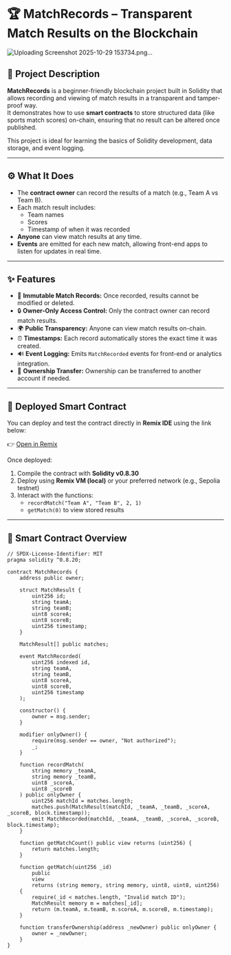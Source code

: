 # 🏆 MatchRecords – Transparent Match Results on the Blockchain

![Uploading Screenshot 2025-10-29 153734.png…]()




## 📘 Project Description

**MatchRecords** is a beginner-friendly blockchain project built in Solidity that allows recording and viewing of match results in a transparent and tamper-proof way.  
It demonstrates how to use **smart contracts** to store structured data (like sports match scores) on-chain, ensuring that no result can be altered once published.

This project is ideal for learning the basics of Solidity development, data storage, and event logging.

---

## ⚙️ What It Does

- The **contract owner** can record the results of a match (e.g., Team A vs Team B).
- Each match result includes:
  - Team names  
  - Scores  
  - Timestamp of when it was recorded
- **Anyone** can view match results at any time.
- **Events** are emitted for each new match, allowing front-end apps to listen for updates in real time.

---

## ✨ Features

- 🧾 **Immutable Match Records:** Once recorded, results cannot be modified or deleted.  
- 🔒 **Owner-Only Access Control:** Only the contract owner can record match results.  
- 🌍 **Public Transparency:** Anyone can view match results on-chain.  
- ⏰ **Timestamps:** Each record automatically stores the exact time it was created.  
- 🔊 **Event Logging:** Emits `MatchRecorded` events for front-end or analytics integration.  
- 👥 **Ownership Transfer:** Ownership can be transferred to another account if needed.

---

## 🔗 Deployed Smart Contract

You can deploy and test the contract directly in **Remix IDE** using the link below:

👉 [Open in Remix](https://remix.ethereum.org/#lang=en&optimize=false&runs=200&evmVersion=null&version=soljson-v0.8.30+commit.73712a01.js)

Once deployed:
1. Compile the contract with **Solidity v0.8.30**  
2. Deploy using **Remix VM (local)** or your preferred network (e.g., Sepolia testnet)  
3. Interact with the functions:  
   - `recordMatch("Team A", "Team B", 2, 1)`  
   - `getMatch(0)` to view stored results  

---

## 🧱 Smart Contract Overview

```solidity
// SPDX-License-Identifier: MIT
pragma solidity ^0.8.20;

contract MatchRecords {
    address public owner;

    struct MatchResult {
        uint256 id;
        string teamA;
        string teamB;
        uint8 scoreA;
        uint8 scoreB;
        uint256 timestamp;
    }

    MatchResult[] public matches;

    event MatchRecorded(
        uint256 indexed id,
        string teamA,
        string teamB,
        uint8 scoreA,
        uint8 scoreB,
        uint256 timestamp
    );

    constructor() {
        owner = msg.sender;
    }

    modifier onlyOwner() {
        require(msg.sender == owner, "Not authorized");
        _;
    }

    function recordMatch(
        string memory _teamA,
        string memory _teamB,
        uint8 _scoreA,
        uint8 _scoreB
    ) public onlyOwner {
        uint256 matchId = matches.length;
        matches.push(MatchResult(matchId, _teamA, _teamB, _scoreA, _scoreB, block.timestamp));
        emit MatchRecorded(matchId, _teamA, _teamB, _scoreA, _scoreB, block.timestamp);
    }

    function getMatchCount() public view returns (uint256) {
        return matches.length;
    }

    function getMatch(uint256 _id)
        public
        view
        returns (string memory, string memory, uint8, uint8, uint256)
    {
        require(_id < matches.length, "Invalid match ID");
        MatchResult memory m = matches[_id];
        return (m.teamA, m.teamB, m.scoreA, m.scoreB, m.timestamp);
    }

    function transferOwnership(address _newOwner) public onlyOwner {
        owner = _newOwner;
    }
}
